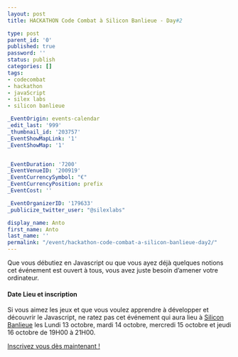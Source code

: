 ```yaml
---
layout: post
title: HACKATHON Code Combat à Silicon Banlieue - Day#2

type: post
parent_id: '0'
published: true
password: ''
status: publish
categories: []
tags:
- codecombat
- hackathon
- javaScript
- silex labs
- silicon banlieue

_EventOrigin: events-calendar
_edit_last: '999'
_thumbnail_id: '203757'
_EventShowMapLink: '1'
_EventShowMap: '1'


_EventDuration: '7200'
_EventVenueID: '200919'
_EventCurrencySymbol: "€"
_EventCurrencyPosition: prefix
_EventCost: ''

_EventOrganizerID: '179633'
_publicize_twitter_user: "@silexlabs"

display_name: Anto
first_name: Anto
last_name: ''
permalink: "/event/hackathon-code-combat-a-silicon-banlieue-day2/"
---
```




Que vous débutiez en Javascript ou que vous ayez déjà quelques notions cet événement est ouvert à tous, vous avez juste besoin d’amener votre ordinateur.

#### Date Lieu et inscription

Si vous aimez les jeux et que vous voulez apprendre à développer et découvrir le Javascript, ne ratez pas cet événement qui aura lieu à [Silicon Banlieue](http://www.siliconbanlieue.fr/contact/ "silicon banlieue") les Lundi 13 octobre, mardi 14 octobre, mercredi 15 octobre et jeudi 16 octobre de 19H00 à 21H00.

[Inscrivez vous dès maintenant !](https://www.eventbrite.fr/e/billets-hackaton-a-la-decouverte-du-code-13288344797%20 "Eventbrite Hackathon CodeCombat")